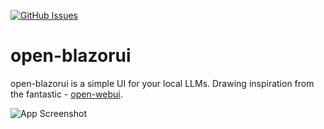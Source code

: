 [![GitHub Issues](https://img.shields.io/github/issues/obaki102/open-blazorui)](https://github.com/obaki102/open-blazorui/issues)
# open-blazorui
open-blazorui is a simple UI for your local LLMs. 
Drawing inspiration from the fantastic -  [open-webui](https://github.com/open-webui/open-webui).

![App Screenshot](https://github.com/obaki102/open-blazorui/blob/master/docs/Sample.gif)

